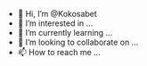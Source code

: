 - 👋 Hi, I’m @Kokosabet
- 👀 I’m interested in ...
- 🌱 I’m currently learning ...
- 💞️ I’m looking to collaborate on ...
- 📫 How to reach me ...

<!---
Kokosabet/Kokosabet is a ✨ special ✨ repository because its `README.md` (this file) appears on your GitHub profile.
You can click the Preview link to take a look at your changes.
--->
